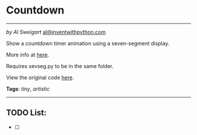 # Countdown
___
_by Al Sweigart_ [al@inventwithpython.com](mailto:al@inventwithpython.com)

Show a countdown timer animation using a seven-segment display.

More info at [here](https://en.wikipedia.org/wiki/Seven-segment_display).

Requires sevseg.py to be in the same folder.

View the original code [here](https://nostarch.com/big-book-small-python-projects).

**Tags**: _tiny_, _artistic_

___

## TODO List:
* [ ] #